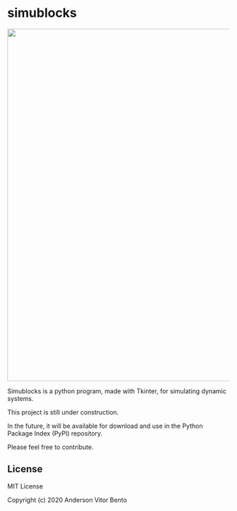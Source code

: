 # simublocks

<p align="center">
  <img src="https://github.com/bentoavb/simublocks/blob/master/images/img1.png" width="800" />
</p>

Simublocks is a python program, made with Tkinter, for simulating dynamic systems.

This project is still under construction.

In the future, it will be available for download and use in the Python Package Index (PyPI) repository.

Please feel free to contribute.

## License

MIT License

Copyright (c) 2020 Anderson Vitor Bento
